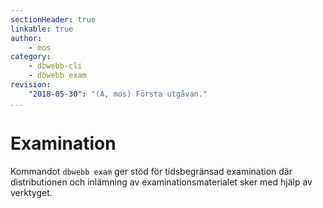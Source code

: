 ```yaml
---
sectionHeader: true
linkable: true
author:
    - mos
category:
    - dbwebb-cli
    - dbwebb exam
revision:
    "2018-05-30": "(A, mos) Första utgåvan."
...
```

Examination
=============================

Kommandot `dbwebb exam` ger stöd för tidsbegränsad examination där distributionen och inlämning av examinationsmaterialet sker med hjälp av verktyget.
 
